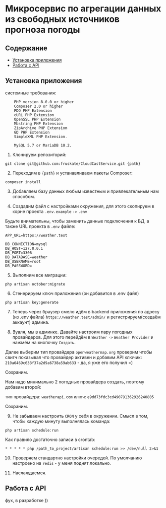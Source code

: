 # Микросервис по агрегации данных из свободных источников прогноза погоды

## Содержание

* [Установка приложения](#установка-приложения)
* [Работа с API](#работа-с-api)

## Установка приложения

системные требования:
```text
    PHP version 8.0.0 or higher
    Composer 2.0 or higher
    PDO PHP Extension
    cURL PHP Extension
    OpenSSL PHP Extension
    Mbstring PHP Extension
    ZipArchive PHP Extension
    GD PHP Extension
    SimpleXML PHP Extension.
```
```text
    MySQL 5.7 or MariaDB 10.2.
```

1. Клонируем репозиторий:

```text
git clone git@github.com:fruskate/CloudCastService.git {path}
```

2. Переходим в `{path}` и устанавливаем пакеты Composer:

```text
composer install
```

3. Добавляем базу данных любым известным и привлекательным нам способом.

4. Создадим файл с настройками окружения, для этого скопируем в корне проекта `.env.example` `->` `.env`

Будьте внимательны, чтобы заменить данные подключения к БД, а также URL проекта в `.env` файле:

```text
APP_URL=https://weather.test

DB_CONNECTION=mysql
DB_HOST=127.0.0.1
DB_PORT=3306
DB_DATABASE=weather
DB_USERNAME=root
DB_PASSWORD=
```

5. Выполним все миграции:

```text
php artisan october:migrate
```

6. Сгенерируем ключ приложения (он добавится в .env файл)

```text
php artisan key:generate
```

7. Теперь через браузер смело идём в backend приложения по адресу (из .env файла) `https://weather.test/admin/` и
регистрируем(создаём аккаунт) админа.

8. Вуаля, мы в админке. Давайте настроим пару погодных провайдеров. Для этого перейдём в `Weather` `->` `Weather Provider`
и нажмём на кнопочку `Создать`.

Далее выберим тип провайдера `openweathermap.org` проверим чтобы свитч показывал что провайдер активен и добавим API
ключик: `210a6469c633f37a2d9a6738a59ab633` - да, я уже его получил =)

Сохраним.

Нам надо минимально 2 погодных провайдера создать, поэтому добавим второй:

тип провайдера: `weatherapi.com`
ключ: `e9dd73fdc3cd490791362926240805`

Сохраним.

9. Не забываем настроить `CRON` у себя в окружении. Смысл в том, чтобы каждую минуту выполнялась команда:

```text
php artisan schedule:run
```

Как правило достаточно записи в crontab:

```text
* * * * * php /path_to_project/artisan schedule:run >> /dev/null 2>&1
```

10. Проверяем стандартно настройки очередей. По умолчанию настроено на `redis` - у меня поднят локально.

11. Наслаждаемся.

## Работа с API

фух, в разработке ))
